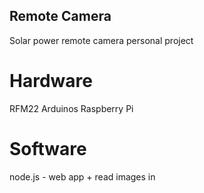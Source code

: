 ## Remote Camera
Solar power remote camera personal project

# Hardware

RFM22
Arduinos
Raspberry Pi

# Software

node.js - web app + read images in

